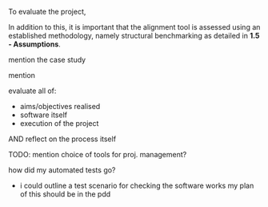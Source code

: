 
To evaluate the project, 

In addition to this, it is important that the alignment tool is assessed using an established methodology, namely structural benchmarking as detailed in **1.5 - Assumptions**.

mention the case study

mention 

evaluate all of:
- aims/objectives realised
- software itself
- execution of the project

AND reflect on the process itself

TODO: mention choice of tools for proj. management?

how did my automated tests go?
- i could outline a test scenario for checking the software works
 my plan of this should be in the pdd